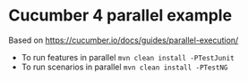 # Cucumber 4 parallel example 

Based on https://cucumber.io/docs/guides/parallel-execution/

  - To run features in parallel    ```mvn clean install -PTestJunit```
  - To run scenarios in parallel   ```mvn clean install -PTestNG```